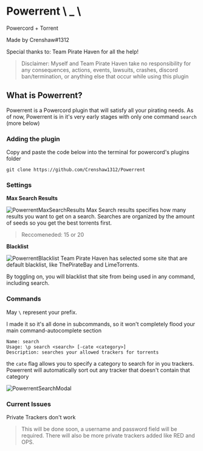 # Powerrent \  _ \
Powercord + Torrent

Made by Crenshaw#1312

Special thanks to: Team Pirate Haven for all the help!

> Disclaimer: Myself and Team Pirate Haven take no responsibility for any consequences, actions, events, lawsuits, crashes, discord ban/termination, or anything else that occur while using this plugin

## What is Powerrent?
Powerrent is a Powercord plugin that will satisfy all your pirating needs. As of now, Powerrent is in it's very early stages with only one command `search` (more below)
### Adding the plugin
Copy and paste the code below into the terminal for powercord's plugins folder
```
git clone https://github.com/Crenshaw1312/Powerrent
```
### Settings
**Max Search Results**

![PowerrentMaxSearchResults](https://hoodie.vip/uploads/b1215eff-59ca-4766-99c4-8d7ffb87d6a7/9Msy7AHB.png)
Max Search results specifies how many results you want to get on a search. Searches are organized by the amount of seeds so you get the best torrents first.
> Reccomeneded: 15 or 20

**Blacklist**

![PowerrentBlacklist](https://hoodie.vip/uploads/b1215eff-59ca-4766-99c4-8d7ffb87d6a7/gQ68sPYC.png)
Team Pirate Haven has selected some site that are default blacklist, like ThePirateBay and LimeTorrents.

By toggling on, you will blacklist that site from being used in any command, including search.

### Commands
May `\` represent your prefix.

I made it so it's all done in subcommands, so it won't completely flood your main command-autocomplete section

```
Name: search
Usage: \p search <search> [-cate <category>]
Description: searches your allowed trackers for torrents
```
the `cate` flag allows you to specify a category to search for in you trackers. Powerrent will automatically sort out any tracker that doesn't contain that category

![PowerrentSearchModal](https://hoodie.vip/uploads/b1215eff-59ca-4766-99c4-8d7ffb87d6a7/KmdHI3p4.png)

### Current Issues
Private Trackers don't work
> This will be done soon, a username and password field will be required. There will also be more private trackers added like RED and OPS.
